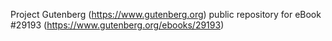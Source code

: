 Project Gutenberg (https://www.gutenberg.org) public repository for eBook #29193 (https://www.gutenberg.org/ebooks/29193)
